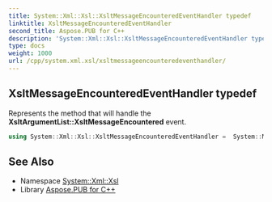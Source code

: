 ```yaml
---
title: System::Xml::Xsl::XsltMessageEncounteredEventHandler typedef
linktitle: XsltMessageEncounteredEventHandler
second_title: Aspose.PUB for C++
description: 'System::Xml::Xsl::XsltMessageEncounteredEventHandler typedef. Represents the method that will handle the XsltArgumentList::XsltMessageEncountered event in C++.'
type: docs
weight: 1000
url: /cpp/system.xml.xsl/xsltmessageencounteredeventhandler/
---
```

## XsltMessageEncounteredEventHandler typedef


Represents the method that will handle the **XsltArgumentList::XsltMessageEncountered** event.

```cpp
using System::Xml::Xsl::XsltMessageEncounteredEventHandler =  System::MulticastDelegate<void(SharedPtr<Object> , SharedPtr<XsltMessageEncounteredEventArgs> )>
```


## See Also

* Namespace [System::Xml::Xsl](../)
* Library [Aspose.PUB for C++](../../)
